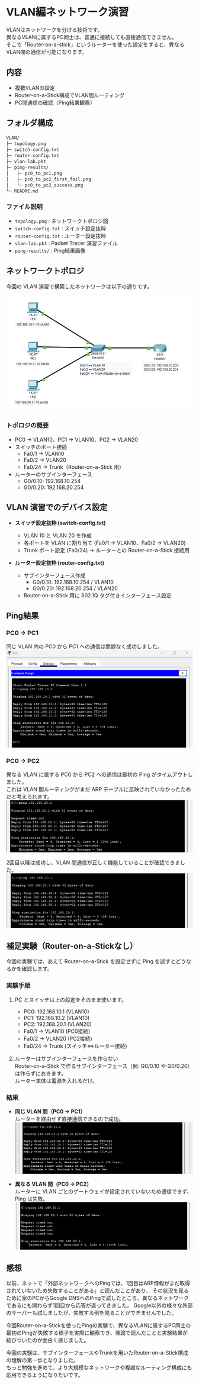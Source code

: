 # VLAN編ネットワーク演習
VLANはネットワークを分ける技術です。  
異なるVLANに属するPC同士は、普通に接続しても直接通信できません。  
そこで「Router-on-a-stick」というルーターを使った設定をすると、異なるVLAN間の通信が可能になります。



## 内容
- 複数VLANの設定
- Router-on-a-Stick構成でVLAN間ルーティング
- PC間通信の確認（Ping結果観察）

## フォルダ構成
```
VLAN/
├─ topology.png
├─ switch-config.txt
├─ router-config.txt
├─ vlan-lab.pkt
├─ ping-results/
│   ├─ pc0_to_pc1.png
│   ├─ pc0_to_pc2_first_fail.png
│   └─ pc0_to_pc2_success.png
└─ README.md
```

### ファイル説明
- `topology.png` : ネットワークトポロジ図
- `switch-config.txt` : スイッチ設定抜粋
- `router-config.txt` : ルーター設定抜粋
- `vlan-lab.pkt` : Packet Tracer 演習ファイル
- `ping-results/` : Ping結果画像

## ネットワークトポロジ

今回の VLAN 演習で構築したネットワークは以下の通りです。

![VLAN Topology](topology.png)

### トポロジの概要
- PC0 → VLAN10、PC1 → VLAN10、PC2 → VLAN20
- スイッチのポート接続
  - Fa0/1 → VLAN10
  - Fa0/2 → VLAN20
  - Fa0/24 → Trunk（Router-on-a-Stick 用）
- ルーターのサブインターフェース
  - G0/0.10: 192.168.10.254
  - G0/0.20: 192.168.20.254

## VLAN 演習でのデバイス設定

- **スイッチ設定抜粋 (switch-config.txt)**
  - VLAN 10 と VLAN 20 を作成
  - 各ポートを VLAN に割り当て (Fa0/1 → VLAN10、Fa0/2 → VLAN20)
  - Trunk ポート設定 (Fa0/24) → ルーターとの Router-on-a-Stick 接続用

- **ルーター設定抜粋 (router-config.txt)**
  - サブインターフェース作成
    - G0/0.10: 192.168.10.254 / VLAN10
    - G0/0.20: 192.168.20.254 / VLAN20
  - Router-on-a-Stick 用に 802.1Q タグ付きインターフェース設定


## Ping結果

### PC0 → PC1
同じ VLAN 内の PC0 から PC1 への通信は問題なく成功しました。
![PC0→PC1 Ping成功](ping-results/pc0_to_pc1.png)

### PC0 → PC2
異なる VLAN に属する PC0 から PC2 への通信は最初の Ping がタイムアウトしました。   
これは VLAN 間ルーティングがまだ ARP テーブルに反映されていなかったためだと考えられます。
![PC0→PC2 1回目失敗](ping-results/pc0_to_pc2_first_fail.png)

2回目以降は成功し、VLAN 間通信が正しく機能していることが確認できました。
![PC0→PC2 成功](ping-results/pc0_to_pc2_success.png)

## 補足実験（Router-on-a-Stickなし）

今回の実験では、あえて Router-on-a-Stick を設定せずに Ping を試すとどうなるかを確認します。

### 実験手順

1. PC とスイッチは上の設定をそのまま使います。
   - PC0: 192.168.10.1 (VLAN10)
   - PC1: 192.168.10.2 (VLAN10)
   - PC2: 192.168.20.1 (VLAN20)
   - Fa0/1 → VLAN10 (PC0接続)
   - Fa0/2 → VLAN20 (PC2接続)
   - Fa0/24 → Trunk (スイッチ⇔ルーター接続)
     
2. ルーターはサブインターフェースを作らない  
   Router-on-a-Stick で作るサブインターフェース（例: G0/0.10 や G0/0.20）は作らずにおきます。  
   ルーター本体は電源を入れるだけ。

### 結果

- **同じ VLAN 間（PC0 → PC1）**  
  ルーターを経由せず直接通信できるので成功。  
  ![PC0→PC1 Ping成功 (サブインターフェースなし)](ping-results/pc0_to_pc1_no_subif.png)

- **異なる VLAN 間（PC0 → PC2）**  
  ルーターに VLAN ごとのゲートウェイが設定されていないため通信できず、Ping は失敗。  
  ![PC0→PC2 Ping失敗 (サブインターフェースなし)](ping-results/pc0_to_pc2_no_subif.png)



## 感想
以前、ネットで「外部ネットワークへのPingでは、1回目はARP情報がまだ取得されていないため失敗することがある」と読んだことがあり、
その状況を見るために家のPCからGoogle DNSへのPingで試したところ、異なるネットワークであるにも関わらず1回目から応答が返ってきました。 
Google以外の様々な外部のサーバーも試しましたが、失敗する例を見ることができませんでした。

今回Router-on-a-Stickを使ったPingの実験で、異なるVLANに属するPC同士の最初のPingが失敗する様子を実際に観察でき、理論で読んだことと実験結果が結びついたのが面白く感じました。

今回の実験は、サブインターフェースやTrunkを用いたRouter-on-a-Stick構成の理解の第一歩となりました。  
もっと勉強を進めて、より大規模なネットワークや複雑なルーティング構成にも応用できるようになりたいです。


















